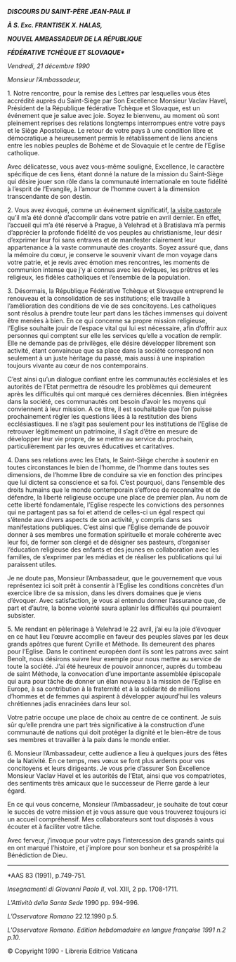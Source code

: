 ***DISCOURS DU SAINT-PÈRE JEAN-PAUL II***

***À S. Exc. FRANTISEK X. HALAS,***

***NOUVEL AMBASSADEUR DE LA RÉPUBLIQUE***

***FÉDÉRATIVE TCHÈQUE ET SLOVAQUE\****

*Vendredi, 21 décembre 1990*

*Monsieur l’Ambassadeur,*

1\. Notre rencontre, pour la remise des Lettres par lesquelles vous êtes accrédité auprès du Saint-Siège par Son Excellence Monsieur Vaclav Havel, Président de la République fédérative Tchèque et Slovaque, est un événement que je salue avec joie. Soyez le bienvenu, au moment où sont pleinement reprises des relations longtemps interrompues entre votre pays et le Siège Apostolique. Le retour de votre pays à une condition libre et démocratique a heureusement permis le rétablissement de liens anciens entre les nobles peuples de Bohème et de Slovaquie et le centre de l’Eglise catholique.

Avec délicatesse, vous avez vous-même souligné, Excellence, le caractère spécifique de ces liens, étant donné la nature de la mission du Saint-Siège qui désire jouer son rôle dans la communauté internationale en toute fidélité à l’esprit de l’Evangile, à l’amour de l’homme ouvert à la dimension transcendante de son destin.

2\. Vous avez évoqué, comme un événement significatif, [la visite pastorale](http://www.vatican.va/holy_father/john_paul_ii/travels/sub_index1990/trav_cecoslovacchia_fr.htm) qu’il m’a été donné d’accomplir dans votre patrie en avril dernier. En effet, l’accueil qui m’a été réservé à Prague, à Velehrad et à Bratislava m’a permis d’apprécier la profonde fidélité de vos peuples au christianisme, leur désir d’exprimer leur foi sans entraves et de manifester clairement leur appartenance à la vaste communauté des croyants. Soyez assuré que, dans la mémoire du cœur, je conserve le souvenir vivant de mon voyage dans votre patrie, et je revis avec émotion mes rencontres, les moments de communion intense que j’y ai connus avec les évêques, les prêtres et les religieux, les fidèles catholiques et l’ensemble de la population.

3\. Désormais, la République Fédérative Tchèque et Slovaque entreprend le renouveau et la consolidation de ses institutions; elle travaille à l’amélioration des conditions de vie de ses concitoyens. Les catholiques sont résolus à prendre toute leur part dans les tâches immenses qui doivent être menées à bien. En ce qui concerne sa propre mission religieuse, l’Eglise souhaite jouir de l’espace vital qui lui est nécessaire, afin d’offrir aux personnes qui comptent sur elle les services qu’elle a vocation de remplir. Elle ne demande pas de privilèges, elle désire développer librement son activité, étant convaincue que sa place dans la société correspond non seulement à un juste héritage du passé, mais aussi à une inspiration toujours vivante au cœur de nos contemporains.

C’est ainsi qu’un dialogue confiant entre les communautés ecclésiales et les autorités de l’Etat permettra de résoudre les problèmes qui demeurent après les difficultés qui ont marqué ces dernières décennies. Bien intégrées dans la société, ces communautés ont besoin d’avoir les moyens qui conviennent à leur mission. A ce titre, il est souhaitable que l’on puisse prochainement régler les questions liées à la restitution des biens ecclésiastiques. Il ne s’agit pas seulement pour les institutions de l’Eglise de retrouver légitimement un patrimoine, il s’agit d’être en mesure de développer leur vie propre, de se mettre au service du prochain, particulièrement par les œuvres éducatives et caritatives.

4\. Dans ses relations avec les Etats, le Saint-Siège cherche à soutenir en toutes circonstances le bien de l’homme, de l’homme dans toutes ses dimensions, de l’homme libre de conduire sa vie en fonction des principes que lui dictent sa conscience et sa foi. C’est pourquoi, dans l’ensemble des droits humains que le monde contemporain s’efforce de reconnaître et de défendre, la liberté religieuse occupe une place de premier plan. Au nom de cette liberté fondamentale, l’Eglise respecte les convictions des personnes qui ne partagent pas sa foi et attend de celles-ci un égal respect qui s’étende aux divers aspects de son activité, y compris dans ses manifestations publiques. C’est ainsi que l’Eglise demande de pouvoir donner à ses membres une formation spirituelle et morale cohérente avec leur foi, de former son clergé et de désigner ses pasteurs, d’organiser l’éducation religieuse des enfants et des jeunes en collaboration avec les familles, de s’exprimer par les médias et de réaliser les publications qui lui paraissent utiles.

Je ne doute pas, Monsieur l’Ambassadeur, que le gouvernement que vous représentez ici soit prêt à consentir à l’Eglise les conditions concrètes d’un exercice libre de sa mission, dans les divers domaines que je viens d’évoquer. Avec satisfaction, je vous ai entendu donner l’assurance que, de part et d’autre, la bonne volonté saura aplanir les difficultés qui pourraient subsister.

5\. Me rendant en pèlerinage à Velehrad le 22 avril, j’ai eu la joie d’évoquer en ce haut lieu l’œuvre accomplie en faveur des peuples slaves par les deux grands apôtres que furent Cyrille et Méthode. Ils demeurent des phares pour l’Eglise. Dans le continent européen dont ils sont les patrons avec saint Benoît, nous désirons suivre leur exemple pour nous mettre au service de toute la société. J’ai été heureux de pouvoir annoncer, auprès du tombeau de saint Méthode, la convocation d’une importante assemblée épiscopale qui aura pour tâche de donner un élan nouveau à la mission de l’Eglise en Europe, à sa contribution à la fraternité et à la solidarité de millions d’hommes et de femmes qui aspirent à développer aujourd’hui les valeurs chrétiennes jadis enracinées dans leur sol.

Votre patrie occupe une place de choix au centre de ce continent. Je suis sûr qu’elle prendra une part très significative à la construction d’une communauté de nations qui doit protéger la dignité et le bien-être de tous ses membres et travailler à la paix dans le monde entier.

6\. Monsieur l’Ambassadeur, cette audience a lieu à quelques jours des fêtes de la Nativité. En ce temps, mes vœux se font plus ardents pour vos concitoyens et leurs dirigeants. Je vous prie d’assurer Son Excellence Monsieur Vaclav Havel et les autorités de l’Etat, ainsi que vos compatriotes, des sentiments très amicaux que le successeur de Pierre garde à leur égard.

En ce qui vous concerne, Monsieur l’Ambassadeur, je souhaite de tout cœur le succès de votre mission et je vous assure que vous trouverez toujours ici un accueil compréhensif. Mes collaborateurs sont tout disposés à vous écouter et à faciliter votre tâche.

Avec ferveur, j’invoque pour votre pays l’intercession des grands saints qui en ont marqué l’histoire, et j’implore pour son bonheur et sa prospérité la Bénédiction de Dieu.

* * *

\*AAS 83 (1991), p.749-751.

*Insegnamenti di Giovanni Paolo II*, vol. XIII, 2 pp. 1708-1711.

*L'Attività della Santa Sede* 1990 pp. 994-996.

*L’Osservatore Romano* 22.12.1990 p.5.

*L'Osservatore Romano. Edition hebdomadaire en langue française 1991 n.2 p.10.*

© Copyright 1990 - Libreria Editrice Vaticana